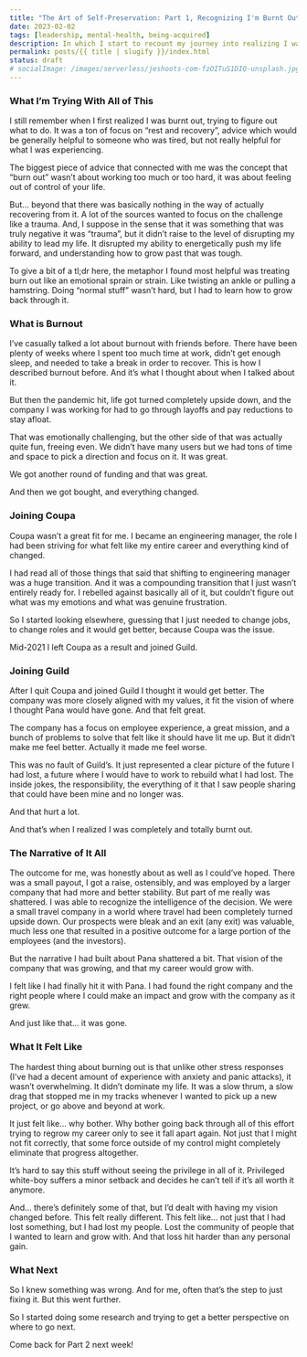 ```yaml
---
title: "The Art of Self-Preservation: Part 1, Recognizing I'm Burnt Out"
date: 2023-02-02
tags: [leadership, mental-health, being-acquired]
description: In which I start to recount my journey into realizing I was burnt out.
permalink: posts/{{ title | slugify }}/index.html
status: draft
# socialImage: /images/serverless/jeshoots-com-fzOITuS1DIQ-unsplash.jpg
---
```


### What I’m Trying With All of This

I still remember when I first realized I was burnt out, trying to figure out what to do. It was a ton of focus on “rest and recovery”, advice which would be generally helpful to someone who was tired, but not really helpful for what I was experiencing.

The biggest piece of advice that connected with me was the concept that “burn out” wasn’t about working too much or too hard, it was about feeling out of control of your life.

But… beyond that there was basically nothing in the way of actually recovering from it. A lot of the sources wanted to focus on the challenge like a trauma. And, I suppose in the sense that it was something that was truly negative it was “trauma”, but it didn’t raise to the level of disrupting my ability to lead my life. It disrupted my ability to energetically push my life forward, and understanding how to grow past that was tough.

To give a bit of a tl;dr here, the metaphor I found most helpful was treating burn out like an emotional sprain or strain. Like twisting an ankle or pulling a hamstring. Doing “normal stuff” wasn’t hard, but I had to learn how to grow back through it.

### What is Burnout

I’ve casually talked a lot about burnout with friends before. There have been plenty of weeks where I spent too much time at work, didn’t get enough sleep, and needed to take a break in order to recover. This is how I described burnout before. And it’s what I thought about when I talked about it.

But then the pandemic hit, life got turned completely upside down, and the company I was working for had to go through layoffs and pay reductions to stay afloat.

That was emotionally challenging, but the other side of that was actually quite fun, freeing even. We didn’t have many users but we had tons of time and space to pick a direction and focus on it. It was great.

We got another round of funding and that was great.

And then we got bought, and everything changed.

### Joining Coupa

Coupa wasn’t a great fit for me. I became an engineering manager, the role I had been striving for what felt like my entire career and everything kind of changed.

I had read all of those things that said that shifting to engineering manager was a huge transition. And it was a compounding transition that I just wasn’t entirely ready for. I rebelled against basically all of it, but couldn’t figure out what was my emotions and what was genuine frustration.

So I started looking elsewhere, guessing that I just needed to change jobs, to change roles and it would get better, because Coupa was the issue.

Mid-2021 I left Coupa as a result and joined Guild.

### Joining Guild

After I quit Coupa and joined Guild I thought it would get better. The company was more closely aligned with my values, it fit the vision of where I thought Pana would have gone. And that felt great.

The company has a focus on employee experience, a great mission, and a bunch of problems to solve that felt like it should have lit me up. But it didn’t make me feel better. Actually it made me feel worse.

This was no fault of Guild’s. It just represented a clear picture of the future I had lost, a future where I would have to work to rebuild what I had lost. The inside jokes, the responsibility, the everything of it that I saw people sharing that could have been mine and no longer was.

And that hurt a lot.

And that’s when I realized I was completely and totally burnt out.

### The Narrative of It All

The outcome for me, was honestly about as well as I could’ve hoped. There was a small payout, I got a raise, ostensibly, and was employed by a larger company that had more and better stability. But part of me really was shattered. I was able to recognize the intelligence of the decision. We were a small travel company in a world where travel had been completely turned upside down. Our prospects were bleak and an exit (any exit) was valuable, much less one that resulted in a positive outcome for a large portion of the employees (and the investors).

But the narrative I had built about Pana shattered a bit. That vision of the company that was growing, and that my career would grow with.

I felt like I had finally hit it with Pana. I had found the right company and the right people where I could make an impact and grow with the company as it grew.

And just like that… it was gone.

### What It Felt Like

The hardest thing about burning out is that unlike other stress responses (I’ve had a decent amount of experience with anxiety and panic attacks), it wasn’t overwhelming. It didn’t dominate my life. It was a slow thrum, a slow drag that stopped me in my tracks whenever I wanted to pick up a new project, or go above and beyond at work.

It just felt like… why bother. Why bother going back through all of this effort trying to regrow my career only to see it fall apart again. Not just that I might not fit correctly, that some force outside of my control might completely eliminate that progress altogether.

It’s hard to say this stuff without seeing the privilege in all of it. Privileged white-boy suffers a minor setback and decides he can’t tell if it’s all worth it anymore.

And… there’s definitely some of that, but I’d dealt with having my vision changed before. This felt really different. This felt like… not just that I had lost something, but I had lost my people. Lost the community of people that I wanted to learn and grow with. And that loss hit harder than any personal gain.

### What Next

So I knew something was wrong. And for me, often that’s the step to just fixing it. But this went further.

So I started doing some research and trying to get a better perspective on where to go next.

Come back for Part 2 next week!
